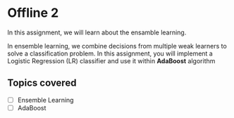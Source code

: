 # Offline 2

In this assignment, we will learn about the ensamble learning.

In ensemble learning, we combine decisions from multiple weak learners to solve a classification problem. In this assignment, you will implement a Logistic Regression (LR) classifier and use it within **AdaBoost** algorithm

## Topics covered

- [ ] Ensemble Learning
- [ ] AdaBoost